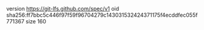 version https://git-lfs.github.com/spec/v1
oid sha256:ff7bbc5c446f97f59f96704279c143031532424371175f4ecddfec055f771367
size 160
